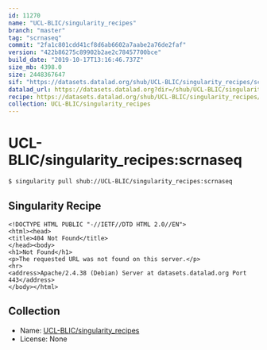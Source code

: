```yaml
---
id: 11270
name: "UCL-BLIC/singularity_recipes"
branch: "master"
tag: "scrnaseq"
commit: "2fa1c801cdd41cf8d6ab6602a7aabe2a76de2faf"
version: "422b86275c89902b2ae2c78457700bce"
build_date: "2019-10-17T13:16:46.737Z"
size_mb: 4398.0
size: 2448367647
sif: "https://datasets.datalad.org/shub/UCL-BLIC/singularity_recipes/scrnaseq/2019-10-17-2fa1c801-422b8627/422b86275c89902b2ae2c78457700bce.sif"
datalad_url: https://datasets.datalad.org?dir=/shub/UCL-BLIC/singularity_recipes/scrnaseq/2019-10-17-2fa1c801-422b8627/
recipe: https://datasets.datalad.org/shub/UCL-BLIC/singularity_recipes/scrnaseq/2019-10-17-2fa1c801-422b8627/Singularity
collection: UCL-BLIC/singularity_recipes
---
```


# UCL-BLIC/singularity_recipes:scrnaseq

```bash
$ singularity pull shub://UCL-BLIC/singularity_recipes:scrnaseq
```

## Singularity Recipe

```singularity
<!DOCTYPE HTML PUBLIC "-//IETF//DTD HTML 2.0//EN">
<html><head>
<title>404 Not Found</title>
</head><body>
<h1>Not Found</h1>
<p>The requested URL was not found on this server.</p>
<hr>
<address>Apache/2.4.38 (Debian) Server at datasets.datalad.org Port 443</address>
</body></html>
```

## Collection

 - Name: [UCL-BLIC/singularity_recipes](https://github.com/UCL-BLIC/singularity_recipes)
 - License: None


